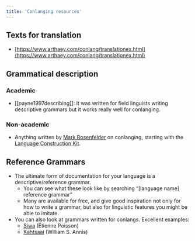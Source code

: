 ```yaml
---
title: 'Conlanging resources'
---
```


## Texts for translation

- [https://www.arthaey.com/conlang/translationex.html](https://www.arthaey.com/conlang/translationex.html)

## Grammatical description

### Academic

- [[payne1997describing]]: It was written for field linguists writing descriptive grammars but it works really well for conlanging.

### Non-academic

- Anything written by [Mark Rosenfelder](http://zompist.com/) on conlanging, starting with the [Language Construction Kit](http://zompist.com/lckbook.html).

## Reference Grammars

- The ultimate form of documentation for your language is a descriptive/reference grammar.
  - You can see what these look like by searching “[language name] reference grammar”
  - Many are available for free, and give good inspiration not only for how to write a grammar, but also for linguistic features you might be able to imitate.
- You can also look at grammars written for conlangs. Excellent examples:
  - [Siwa](https://kupdf.net/download/a-descriptive-grammar-of-siwa_58f688dadc0d60f931da97e8_pdf) (Étienne Poisson)
  - [Kahtsaai](https://lingweenie.org/conlang/kahtsaai.pdf) (William S. Annis)
